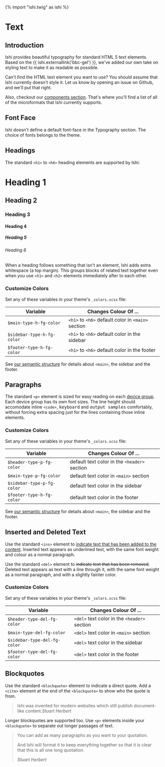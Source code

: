 {% import "ishi.twig" as ishi %}
# Text

## Introduction

Ishi provides beautiful typography for standard HTML 5 text elements. Based on the {{ ishi.externallink('bbc-gel') }}, we've added our own take on styling text to make it as readable as possible.

Can't find the HTML text element you want to use? You should assume that Ishi currently doesn't style it. Let us know by opening an issue on Github, and we'll put that right.

Also, checkout our [components section](../components/index.html). That's where you'll find a list of all of the microformats that Ishi currently supports.

## Font Face

Ishi doesn't define a default font-face in the Typography section. The choice of fonts belongs to the theme.

## Headings

The standard `<h1>` to `<h6>` heading elements are supported by Ishi:

<h1 class="notoc">Heading 1</h1>
<h2 class="notoc">Heading 2</h2>
<h3 class="notoc">Heading 3</h3>
<h4 class="notoc">Heading 4</h4>
<h5 class="notoc">Heading 5</h5>
<h6 class="notoc">Heading 6</h6>

When a heading follows something that isn't an element, Ishi adds extra whitespace (a top margin). This groups blocks of related text together even when you use `<h1>` and `<h2>` elements immediately after to each other.

### Customize Colors

Set any of these variables in your theme's `_colors.scss` file:

Variable | Changes Colour Of ...
---------|----------------------
`$main-type-h-fg-color` | `<h1>` to `<h6>` default color in `<main>` section
`$sidebar-type-h-fg-color` | `<h1>` to `<h6>` default color in the sidebar
`$footer-type-h-fg-color` | `<h1>` to `<h6>` default color in the footer

See [our semantic structure](../structure/index.html) for details about `<main>`, the sidebar and the footer.

## Paragraphs

The standard `<p>` element is sized for easy reading on each [device group](../concepts/device-groups.html). Each device group has its own font sizes. The line height should accomodate inline `<code>`, <kbd>keyboard</kbd> and <samp>output samples</samp> comfortably, without forcing extra spacing just for the lines containing those inline elements.

### Customize Colors

Set any of these variables in your theme's `_colors.scss` file:

Variable | Changes Colour Of ...
---------|----------------------
`$header-type-p-fg-color` | default text color in the `<header>` section
`$main-type-p-fg-color` | default text color in `<main>` section
`$sidebar-type-p-fg-color` | default text color in the sidebar
`$footer-type-h-fg-color` | default text color in the footer

See [our semantic structure](../structure/index.html) for details about `<main>`, the sidebar and the footer.

## Inserted and Deleted Text

Use the standard `<ins>` element to <ins>indicate text that has been added to the content</ins>. Inserted text appears as underlined text, with the same font weight and colour as a normal paragraph.

Use the standard `<del>` element to <del>indicate text that has been removed</del>. Deleted text appears as text with a line through it, with the same font weight as a normal paragraph, and with a slightly fainter color.

### Customize Colors

Set any of these variables in your theme's `_colors.scss` file:

Variable | Changes Colour Of ...
---------|----------------------
`$header-type-del-fg-color` | `<del>` text color in the `<header>` section
`$main-type-del-fg-color` | `<del>` text color in `<main>` section
`$sidebar-type-del-fg-color` | `<del>` text color in the sidebar
`$footer-type-del-fg-color` | `<del>` text color in the footer

## Blockquotes

Use the standard `<blockquote>` element to indicate a direct quote. Add a `<cite>` element at the end of the `<blockquote>` to show who the quote is from.

<blockquote>Ishi was invented for modern websites which still publish document-like content.<cite>Stuart Herbert</cite></blockquote>

Longer blockquotes are supported too. Use `<p>` elements inside your `<blockquote>` to separate out longer passages of text.

> You can add as many paragraphs as you want to your quotation.
>
> And Ishi will format it to keep everything together so that it is clear that this is all one long quotation.
>
> <cite>Stuart Herbert</cite>
